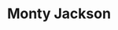 ---
kind: artist
title: Monty Jackson
type: stylist
enquire: 'alexandra.feldman@starworksgroup.com'
instagram_handle: mrmontyjackson
cover: /img/MJN_HEADER.jpg
portfolios:
  - gallery:
      - image: /img/starworks-artists_MJN_PORT_01.jpg
      - image: /img/starworks-artists_201605_JUSTJAREDCOM_JCAMPBELL_CWD_GE_MJN_09.jpg
      - image: /img/starworks-artists_201605_JUSTJAREDCOM_JCAMPBELL_CWD_GE_MJN_02.jpg
      - image: /img/starworks-artists_201610_JUSTJARED_JCAMPBELL_KLE_MJN_04.jpg
      - image: /img/starworks-artists_201610_JUSTJARED_JCAMPBELL_KLE_MJN_02-1.jpg
      - image: /img/starworks-artists_201610_JUSTJARED_JCAMPBELL_KLE_MJN_01.jpg
      - image: /img/starworks-artists_201606_FLAUNT_JCAMPBELL_KLE_MJN_01.jpg
      - image: /img/starworks-artists_201606_FLAUNT_JCAMPBELL_KLE_MJN_07.jpg
      - image: /img/starworks-artists_201606_FLAUNT_JCAMPBELL_KLE_MJN_03.jpg
      - image: /img/starworks-artists_201708_FLAUNT_JCAMPBELL_KLE_MJN_06.jpg
      - image: /img/starworks-artists_201708_FLAUNT_JCAMPBELL_KLE_MJN_07.jpg
      - image: /img/starworks-artists_201708_FLAUNT_JCAMPBELL_KLE_MJN_03.jpg
      - image: /img/starworks-artists_201601_JUSTJARED_JCAMPBELL_MJN_06.jpg
      - image: /img/starworks-artists_201601_JUSTJARED_JCAMPBELL_MJN_03.jpg
      - image: /img/starworks-artists_201601_JUSTJARED_JCAMPBELL_MJN_05.jpg
      - image: /img/starworks-artists_201505_JUSTJAREDCOM_JCAMPBELL_MJN_02.jpg
      - image: /img/starworks-artists_201505_JUSTJAREDCOM_JCAMPBELL_MJN_03.jpg
      - image: /img/starworks-artists_201505_JUSTJAREDCOM_JCAMPBELL_MJN_04.jpg
      - image: /img/starworks-artists_201402_INTERVIEW_BHIGBEE_MJN_02.jpg
      - image: /img/starworks-artists_201402_INTERVIEW_BHIGBEE_MJN_01.jpg
      - image: /img/starworks-artists_201402_INTERVIEW_BHIGBEE_MJN_04.jpg
      - image: /img/starworks-artists_201506_FLAUNT_BHIGBEEa_MJN_01-copy.jpg
      - image: /img/starworks-artists_201506_FLAUNT_BHIGBEEa_MJN_11.jpg
      - image: /img/starworks-artists_201506_FLAUNT_BHIGBEEa_MJN_06.jpg
      - image: /img/starworks-artists_201403_FAULT_FBATISTA_MJN_01.jpg
      - image: /img/starworks-artists_201403_FAULT_FBATISTA_MJN_09.jpg
      - image: /img/starworks-artists_201403_FAULT_FBATISTA_MJN_05.jpg
      - image: /img/starworks-artists_201200_ZINEFISK_JLUCA_MJN_07.jpg
      - image: /img/starworks-artists_201200_ZINEFISK_JLUCA_MJN_04.jpg
      - image: /img/starworks-artists_201200_ZINEFISK_JLUCA_MJN_02.jpg
      - image: /img/starworks-artists_201509_FLAUNT_JCAMPBELL_MJN_06.jpg
      - image: /img/starworks-artists_201509_FLAUNT_JCAMPBELL_MJN_13.jpg
      - image: /img/starworks-artists_201509_FLAUNT_JCAMPBELL_MJN_08.jpg
      - image: /img/starworks-artists_201507_FLAUNT_FAUERBACH_MJN_04.jpg
      - image: /img/starworks-artists_201507_FLAUNT_FAUERBACH_MJN_05.jpg
      - image: /img/starworks-artists_zoey-deutch-flaunt-magazine-03.jpg
      - image: /img/starworks-artists_201608_UNKNOWN_JBANASIAK_MJN_01.jpg
      - image: /img/starworks-artists_201504_JUSTJAREDCOM_JCAMPBELL_MJN_02.jpg
      - image: /img/starworks-artists_201504_JUSTJAREDCOM_JCAMPBELL_MJN_01.jpg
      - image: /img/starworks-artists_201504_JUSTJAREDCOM_JCAMPBELL_MJN_04.jpg
      - image: /img/starworks-artists_201500_ELLEAU_JCAMPBELL_MJN_02.jpg
      - image: /img/starworks-artists_maia-06.jpg
      - image: /img/starworks-artists_maia-02.jpg
      - image: /img/starworks-artists_2015-10_GIA_MSN_JUSTJARED_06.jpg
      - image: /img/starworks-artists_2015-10_GIA_MSN_JUSTJARED_02.jpg
      - image: /img/starworks-artists_2015-10_GIA_MSN_JUSTJARED_01.jpg
      - image: /img/starworks-artists_201502_JUSTJARED_JCAMPBELL_MJN_02.jpg
      - image: /img/starworks-artists_201502_JUSTJARED_JCAMPBELL_MJN_01.jpg
      - image: /img/starworks-artists_201502_JUSTJARED_JCAMPBELL_MJN_05.jpg
      - image: /img/starworks-artists_201505_FASHIONISTOCOM_SBUSKEN_MJN_12.jpg
      - image: /img/starworks-artists_201505_FASHIONISTOCOM_SBUSKEN_MJN_06.jpg
      - image: /img/starworks-artists_201505_FASHIONISTOCOM_SBUSKEN_MJN_10.jpg
      - image: /img/starworks-artists_201708_FLAUNT_JCAMPBELL_MJN_12.jpg
      - image: /img/starworks-artists_201708_FLAUNT_JCAMPBELL_MJN_06.jpg
      - image: /img/starworks-artists_201708_FLAUNT_JCAMPBELL_MJN_07.jpg
      - image: /img/starworks-artists_201608_FLAUNT_JCAMPBELL_MJN_01.jpg
      - image: /img/starworks-artists_201608_FLAUNT_JCAMPBELL_MJN_03.jpg
      - image: /img/starworks-artists_201608_FLAUNT_JCAMPBELL_MJN_08.jpg
      - image: /img/starworks-artists_201412_JUSTJAREDCOM_JCAMPBELL_MJN_01.jpg
      - image: /img/starworks-artists_201412_JUSTJAREDCOM_JCAMPBELL_MJN_06.jpg
      - image: /img/starworks-artists_201412_JUSTJAREDCOM_JCAMPBELL_MJN_03.jpg
      - image: /img/starworks-artists_201509_FLAUNT_ANGUYEN_MJN_03.jpg
      - image: /img/starworks-artists_201509_FLAUNT_ANGUYEN_MJN_06.jpg
      - image: /img/starworks-artists_201509_FLAUNT_ANGUYEN_MJN_05.jpg
      - image: /img/starworks-artists_201507_FLAUNT_JCAMPBELL_MJN_06.jpg
      - image: /img/starworks-artists_201507_FLAUNT_JCAMPBELL_MJN_09.jpg
      - image: /img/starworks-artists_201507_FLAUNT_JCAMPBELL_MJN_04.jpg
      - image: /img/starworks-artists_201505_FLAUNT_YOSHINO_MJN_05.jpg
      - image: /img/starworks-artists_201505_FLAUNT_YOSHINO_MJN_04.jpg
      - image: /img/starworks-artists_201505_FLAUNT_YOSHINO_MJN_02.jpg
      - image: /img/starworks-artists_201609_JUSTJARED_JCAMPBELL_MJN_SZ_02.jpg
      - image: /img/starworks-artists_201609_JUSTJARED_JCAMPBELL_MJN_SZ_03.jpg
      - image: /img/starworks-artists_201609_JUSTJARED_JCAMPBELL_MJN_SZ_04.jpg
      - image: /img/starworks-artists_201511_JUSTJARED_JCAMPBELL_JT_MJS_03.jpg
      - image: /img/starworks-artists_201511_JUSTJARED_JCAMPBELL_JT_MJS_06.jpg
      - image: /img/starworks-artists_201602_JUSTJAREDCOM_JCAMPBELL_CK_MJN_01.jpg
      - image: /img/starworks-artists_201602_JUSTJAREDCOM_JCAMPBELL_CK_MJN_08.jpg
      - image: /img/starworks-artists_201602_JUSTJAREDCOM_JCAMPBELL_CK_MJN_07.jpg
    title: 'Portfolio'
  - gallery:
      - image: /img/MJN_RC_01.jpg
      - image: /img/MJN_RC_02.jpg
      - image: /img/MJN_RC_03.jpg
      - image: /img/MJN_RC_04.jpg
      - image: /img/MJN_RC_05.jpg
      - image: /img/MJN_RC_06.jpg
      - image: /img/MJN_RC_07.jpg
      - image: /img/MJN_RC_08.jpg
      - image: /img/MJN_RC_09.jpg
      - image: /img/MJN_RC_10.jpg
      - image: /img/MJN_RC_11.jpg
      - image: /img/MJN_RC_12.jpg
      - image: /img/MJN_RC_13.jpg
      - image: /img/MJN_RC_14.jpg
      - image: /img/MJN_RC_15.jpg
      - image: /img/MJN_RC_16.jpg
      - image: /img/MJN_RC_17.jpg
      - image: /img/MJN_RC_18.jpg
      - image: /img/MJN_RC_19.jpg
      - image: /img/MJN_RC_20.jpg
      - image: /img/MJN_RC_21.jpg
      - image: /img/MJN_RC_22.jpg
      - image: /img/MJN_RC_23.jpg
      - image: /img/MJN_RC_24.jpg
      - image: /img/MJN_RC_25.jpg
      - image: /img/MJN_RC_26.jpg
      - image: /img/MJN_RC_27.jpg
      - image: /img/MJN_RC_28.jpg
      - image: /img/MJN_RC_29.jpg
      - image: /img/MJN_RC_30.jpg
      - image: /img/MJN_RC_31.jpg
      - image: /img/MJN_RC_32.jpg
      - image: /img/MJN_RC_33.jpg
      - image: /img/MJN_RC_34.jpg
      - image: /img/MJN_RC_35.jpg
      - image: /img/MJN_RC_36.jpg
      - image: /img/MJN_RC_37.jpg
      - image: /img/MJN_RC_38.jpg
      - image: /img/MJN_RC_39.jpg
      - image: /img/MJN_RC_40.jpg
      - image: /img/MJN_RC_41.jpg
      - image: /img/MJN_RC_42.jpg
      - image: /img/MJN_RC_43.jpg
      - image: /img/MJN_RC_44.jpg
      - image: /img/MJN_RC_45.jpg
      - image: /img/MJN_RC_46.jpg
      - image: /img/MJN_RC_47.jpg
      - image: /img/MJN_RC_48.jpg
      - image: /img/MJN_RC_49.jpg
      - image: /img/MJN_RC_50.jpg
      - image: /img/MJN_RC_51.jpg
      - image: /img/MJN_RC_52.jpg
      - image: /img/MJN_RC_53.jpg
      - image: /img/MJN_RC_54.jpg
      - image: /img/MJN_RC_55.jpg
      - image: /img/MJN_RC_56.jpg
      - image: /img/MJN_RC_57.jpg
      - image: /img/MJN_RC_58.jpg
      - image: /img/MJN_RC_59.jpg
      - image: /img/MJN_RC_60.jpg
      - image: /img/MJN_RC_61.jpg
      - image: /img/MJN_RC_62.jpg
      - image: /img/MJN_RC_63.jpg
      - image: /img/MJN_RC_64.jpg
      - image: /img/MJN_RC_65.jpg
      - image: /img/MJN_RC_66.jpg
      - image: /img/MJN_RC_67.jpg
      - image: /img/MJN_RC_68.jpg
    title: 'Red Carpet'
---